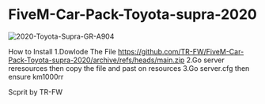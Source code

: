 # FiveM-Car-Pack-Toyota-supra-2020

![2020-Toyota-Supra-GR-A904](https://user-images.githubusercontent.com/93879580/141257713-080dc4ef-2d8f-4c5a-b829-1ee58c4e0b40.jpg)

How to Install
1.Dowlode The File https://github.com/TR-FW/FiveM-Car-Pack-Toyota-supra-2020/archive/refs/heads/main.zip 
2.Go server reresources then copy the file and past on resources
3.Go server.cfg then ensure km1000rr

Scprit by TR-FW
